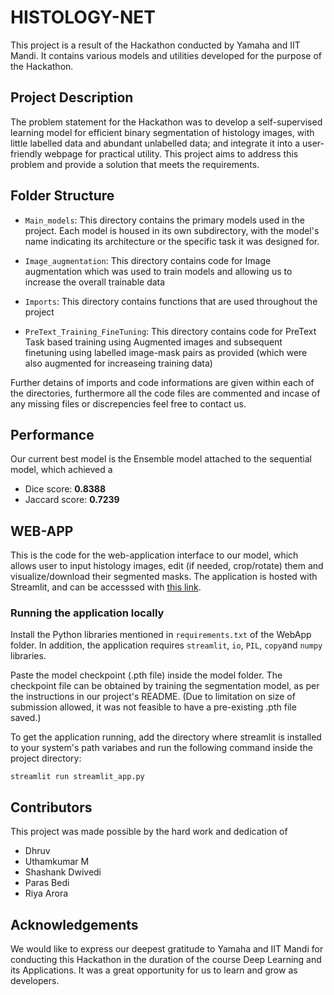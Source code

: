 # HISTOLOGY-NET
This project is a result of the Hackathon conducted by Yamaha and IIT Mandi. It contains various models and utilities developed for the purpose of the Hackathon.

## Project Description
The problem statement for the Hackathon was to develop a self-supervised learning model for efficient binary segmentation of histology images, with little labelled data and abundant unlabelled data; and integrate it into a user-friendly webpage for practical utility. This project aims to address this problem and provide a solution that meets the requirements.

## Folder Structure
* `Main_models`: This directory contains the primary models used in the project. Each model is housed in its own subdirectory, with the model's name indicating its architecture or the specific task it was designed for.

* `Image_augmentation`: This directory contains code for Image augmentation which was used to train models and allowing us to increase the overall trainable data

* `Imports`: This directory contains functions that are used throughout the project

* `PreText_Training_FineTuning`: This directory contains code for PreText Task based training using Augmented images and subsequent finetuning using labelled image-mask pairs as provided (which were also augmented for increaseing training data)

Further detains of imports and code informations are given within each of the directories, furthermore all the code files are commented and incase of any missing files or discrepencies feel free to contact us.

## Performance
Our current best model is the Ensemble model attached to the sequential model, which achieved a 
*   Dice score: **0.8388**
*   Jaccard score: **0.7239**

## WEB-APP
This is the code for the web-application interface to our model, which allows user to input histology images, edit (if needed, crop/rotate) them and visualize/download their segmented masks.
The application is hosted with Streamlit, and can be accesssed with [this link](https://histonet.streamlit.app/).

### Running the application locally

Install the Python libraries mentioned in `requirements.txt` of the WebApp folder. In addition, the application requires `streamlit`, `io`, `PIL`, `copy`and `numpy` libraries. 

Paste the model checkpoint (.pth file) inside the model folder. The checkpoint file can be obtained by training the segmentation model, as per the instructions in our project's README. 
(Due to limitation on size of submission allowed, it was not feasible to have a pre-existing .pth file saved.)

To get the application running, add the directory where streamlit is installed to your system's path variabes and run the following command inside the project directory:

```
streamlit run streamlit_app.py
```

## Contributors
This project was made possible by the hard work and dedication of

* Dhruv
* Uthamkumar M
* Shashank Dwivedi
* Paras Bedi
* Riya Arora

## Acknowledgements

We would like to express our deepest gratitude to Yamaha and IIT Mandi for conducting this Hackathon in the duration of the course Deep Learning and its Applications. It was a great opportunity for us to learn and grow as developers.
